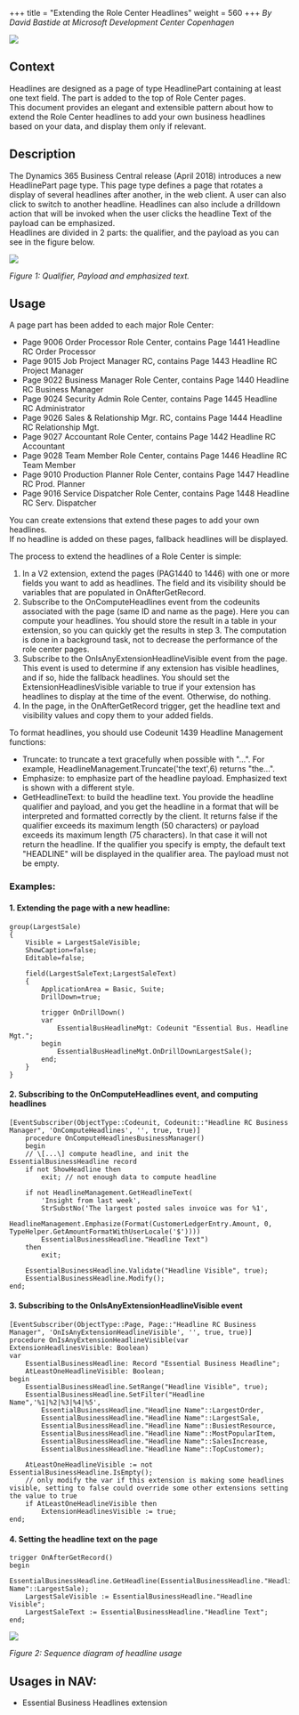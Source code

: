 +++
title = "Extending the Role Center Headlines"
weight = 560
+++
_By David Bastide at Microsoft Development Center Copenhagen_

[![ ][image0]][anchor0]

## Context

  
Headlines are designed as a page of type HeadlinePart containing at least one text field. The part is added to the top of Role Center pages.   
This document provides an elegant and extensible pattern about how to extend the Role Center headlines to add your own business headlines based on your data, and display them only if relevant.

## Description

  
The Dynamics 365 Business Central release (April 2018) introduces a new HeadlinePart page type. This page type defines a page that rotates a display of several headlines after another, in the web client. A user can also click to switch to another headline. Headlines can also include a drilldown action that will be invoked when the user clicks the headline Text of the payload can be emphasized.  
Headlines are divided in 2 parts: the qualifier, and the payload as you can see in the figure below.  

[![ ][image1]][anchor1]

_Figure 1: Qualifier, Payload and emphasized text._

## Usage  

A page part has been added to each major Role Center:

* Page 9006 Order Processor Role Center, contains Page 1441 Headline RC Order Processor
* Page 9015 Job Project Manager RC, contains Page 1443 Headline RC Project Manager
* Page 9022 Business Manager Role Center, contains Page 1440 Headline RC Business Manager
* Page 9024 Security Admin Role Center, contains Page 1445 Headline RC Administrator
* Page 9026 Sales & Relationship Mgr. RC, contains Page 1444 Headline RC Relationship Mgt.
* Page 9027 Accountant Role Center, contains Page 1442 Headline RC Accountant
* Page 9028 Team Member Role Center, contains Page 1446 Headline RC Team Member
* Page 9010 Production Planner Role Center, contains Page 1447 Headline RC Prod. Planner
* Page 9016 Service Dispatcher Role Center, contains Page 1448 Headline RC Serv. Dispatcher

You can create extensions that extend these pages to add your own headlines.  
If no headline is added on these pages, fallback headlines will be displayed.  
  
The process to extend the headlines of a Role Center is simple:

1. In a V2 extension, extend the pages (PAG1440 to 1446) with one or more fields you want to add as headlines. The field and its visibility should be variables that are populated in OnAfterGetRecord.
2. Subscribe to the OnComputeHeadlines event from the codeunits associated with the page (same ID and name as the page). Here you can compute your headlines. You should store the result in a table in your extension, so you can quickly get the results in step 3\. The computation is done in a background task, not to decrease the performance of the role center pages. 
3. Subscribe to the OnIsAnyExtensionHeadlineVisible event from the page. This event is used to determine if any extension has visible headlines, and if so, hide the fallback headlines. You should set the ExtensionHeadlinesVisible variable to true if your extension has headlines to display at the time of the event. Otherwise, do nothing.
4. In the page, in the OnAfterGetRecord trigger, get the headline text and visibility values and copy them to your added fields.  

To format headlines, you should use Codeunit 1439 Headline Management functions:

* Truncate: to truncate a text gracefully when possible with "...". For example, HeadlineManagement.Truncate('the text',6) returns "the...".
* Emphasize: to emphasize part of the headline payload. Emphasized text is shown with a different style.
* GetHeadlineText: to build the headline text. You provide the headline qualifier and payload, and you get the headline in a format that will be interpreted and formatted correctly by the client. It returns false if the qualifier exceeds its maximum length (50 characters) or payload exceeds its maximum length (75 characters). In that case it will not return the headline. If the qualifier you specify is empty, the default text "HEADLINE" will be displayed in the qualifier area. The payload must not be empty.

### Examples:

#### 1. Extending the page with a new headline:
```al
group(LargestSale)  
{
    Visible = LargestSaleVisible;
    ShowCaption=false;
    Editable=false;
      
    field(LargestSaleText;LargestSaleText)
    {
        ApplicationArea = Basic, Suite;
        DrillDown=true;
        
        trigger OnDrillDown()
        var
            EssentialBusHeadlineMgt: Codeunit "Essential Bus. Headline Mgt.";
        begin
            EssentialBusHeadlineMgt.OnDrillDownLargestSale();
        end;
    }
}  
```

#### 2. Subscribing to the OnComputeHeadlines event, and computing headlines  
```al
[EventSubscriber(ObjectType::Codeunit, Codeunit::"Headline RC Business Manager", 'OnComputeHeadlines', '', true, true)]
    procedure OnComputeHeadlinesBusinessManager()
    begin
    // \[...\] compute headline, and init the EssentialBusinessHeadline record
    if not ShowHeadline then
        exit; // not enough data to compute headline

    if not HeadlineManagement.GetHeadlineText(
        'Insight from last week',
        StrSubstNo('The largest posted sales invoice was for %1',
            HeadlineManagement.Emphasize(Format(CustomerLedgerEntry.Amount, 0, TypeHelper.GetAmountFormatWithUserLocale('$'))))
        EssentialBusinessHeadline."Headline Text")
    then
        exit;

    EssentialBusinessHeadline.Validate("Headline Visible", true);
    EssentialBusinessHeadline.Modify();
end;
``` 

#### 3. Subscribing to the OnIsAnyExtensionHeadlineVisible event

```al
[EventSubscriber(ObjectType::Page, Page::"Headline RC Business Manager", 'OnIsAnyExtensionHeadlineVisible', '', true, true)]
procedure OnIsAnyExtensionHeadlineVisible(var ExtensionHeadlinesVisible: Boolean)
var
    EssentialBusinessHeadline: Record "Essential Business Headline";
    AtLeastOneHeadlineVisible: Boolean;
begin
    EssentialBusinessHeadline.SetRange("Headline Visible", true);
    EssentialBusinessHeadline.SetFilter("Headline Name",'%1|%2|%3|%4|%5',
        EssentialBusinessHeadline."Headline Name"::LargestOrder,
        EssentialBusinessHeadline."Headline Name"::LargestSale,
        EssentialBusinessHeadline."Headline Name"::BusiestResource,
        EssentialBusinessHeadline."Headline Name"::MostPopularItem,
        EssentialBusinessHeadline."Headline Name"::SalesIncrease,
        EssentialBusinessHeadline."Headline Name"::TopCustomer);

    AtLeastOneHeadlineVisible := not EssentialBusinessHeadline.IsEmpty();
    // only modify the var if this extension is making some headlines visible, setting to false could override some other extensions setting the value to true
    if AtLeastOneHeadlineVisible then
        ExtensionHeadlinesVisible := true;
end;
```
#### 

#### 4. Setting the headline text on the page 

```al
trigger OnAfterGetRecord()
begin
    EssentialBusinessHeadline.GetHeadline(EssentialBusinessHeadline."Headline Name"::LargestSale);
    LargestSaleVisible := EssentialBusinessHeadline."Headline Visible";
    LargestSaleText := EssentialBusinessHeadline."Headline Text";
end;
```

[![ ][image2]][anchor2]

_Figure 2: Sequence diagram of headline usage_

## Usages in NAV:

* Essential Business Headlines extension


[anchor0]: 3733.logo.png
[anchor1]: Headline.png
[anchor2]: 0724.Headline-sequence-diagram-v2.png


[image0]: 3733.logo.png
[image1]: Headline.png
[image2]: 0724.Headline-sequence-diagram-v2.png
